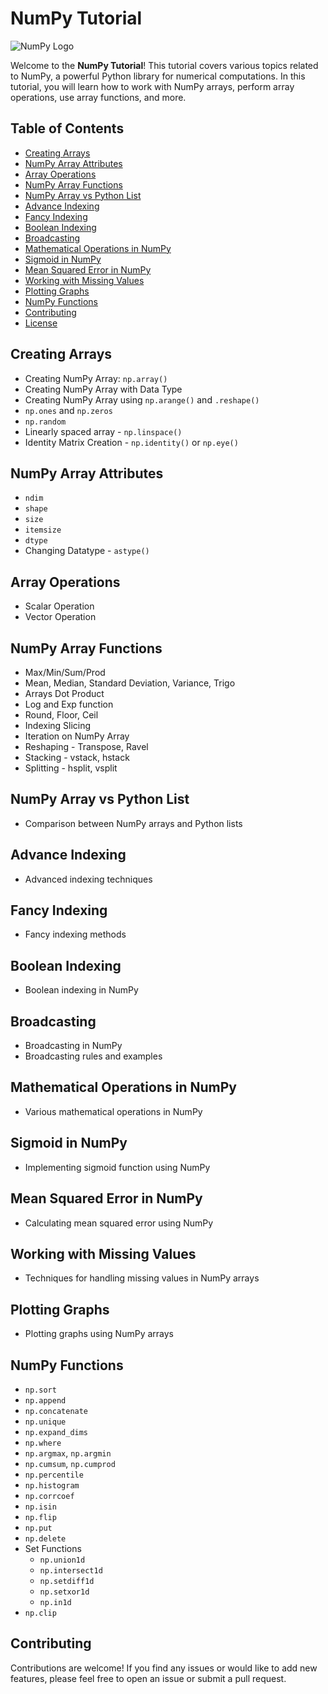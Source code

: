 # NumPy Tutorial

![NumPy Logo](https://upload.wikimedia.org/wikipedia/commons/thumb/3/31/NumPy_logo_2020.svg/1200px-NumPy_logo_2020.svg.png)

Welcome to the **NumPy Tutorial**! This tutorial covers various topics related to NumPy, a powerful Python library for numerical computations. In this tutorial, you will learn how to work with NumPy arrays, perform array operations, use array functions, and more.

## Table of Contents

- [Creating Arrays](#creating-arrays)
- [NumPy Array Attributes](#numpy-array-attributes)
- [Array Operations](#array-operations)
- [NumPy Array Functions](#numpy-array-functions)
- [NumPy Array vs Python List](#numpy-array-vs-python-list)
- [Advance Indexing](#advance-indexing)
- [Fancy Indexing](#fancy-indexing)
- [Boolean Indexing](#boolean-indexing)
- [Broadcasting](#broadcasting)
- [Mathematical Operations in NumPy](#mathematical-operations-in-numpy)
- [Sigmoid in NumPy](#sigmoid-in-numpy)
- [Mean Squared Error in NumPy](#mean-squared-error-in-numpy)
- [Working with Missing Values](#working-with-missing-values)
- [Plotting Graphs](#plotting-graphs)
- [NumPy Functions](#numpy-functions)
- [Contributing](#contributing)
- [License](#license)

## Creating Arrays

- Creating NumPy Array: `np.array()`
- Creating NumPy Array with Data Type
- Creating NumPy Array using `np.arange()` and `.reshape()`
- `np.ones` and `np.zeros`
- `np.random`
- Linearly spaced array - `np.linspace()`
- Identity Matrix Creation - `np.identity()` or `np.eye()`

## NumPy Array Attributes

- `ndim`
- `shape`
- `size`
- `itemsize`
- `dtype`
- Changing Datatype - `astype()`

## Array Operations

- Scalar Operation
- Vector Operation

## NumPy Array Functions

- Max/Min/Sum/Prod
- Mean, Median, Standard Deviation, Variance, Trigo
- Arrays Dot Product
- Log and Exp function
- Round, Floor, Ceil
- Indexing Slicing
- Iteration on NumPy Array
- Reshaping - Transpose, Ravel
- Stacking - vstack, hstack
- Splitting - hsplit, vsplit

## NumPy Array vs Python List

- Comparison between NumPy arrays and Python lists

## Advance Indexing

- Advanced indexing techniques

## Fancy Indexing

- Fancy indexing methods

## Boolean Indexing

- Boolean indexing in NumPy

## Broadcasting

- Broadcasting in NumPy
- Broadcasting rules and examples

## Mathematical Operations in NumPy

- Various mathematical operations in NumPy

## Sigmoid in NumPy

- Implementing sigmoid function using NumPy

## Mean Squared Error in NumPy

- Calculating mean squared error using NumPy

## Working with Missing Values

- Techniques for handling missing values in NumPy arrays

## Plotting Graphs

- Plotting graphs using NumPy arrays

## NumPy Functions

- `np.sort`
- `np.append`
- `np.concatenate`
- `np.unique`
- `np.expand_dims`
- `np.where`
- `np.argmax`, `np.argmin`
- `np.cumsum`, `np.cumprod`
- `np.percentile`
- `np.histogram`
- `np.corrcoef`
- `np.isin`
- `np.flip`
- `np.put`
- `np.delete`
- Set Functions
  - `np.union1d`
  - `np.intersect1d`
  - `np.setdiff1d`
  - `np.setxor1d`
  - `np.in1d`
- `np.clip`

## Contributing

Contributions are welcome! If you find any issues or would like to add new features, please feel free to open an issue or submit a pull request.

